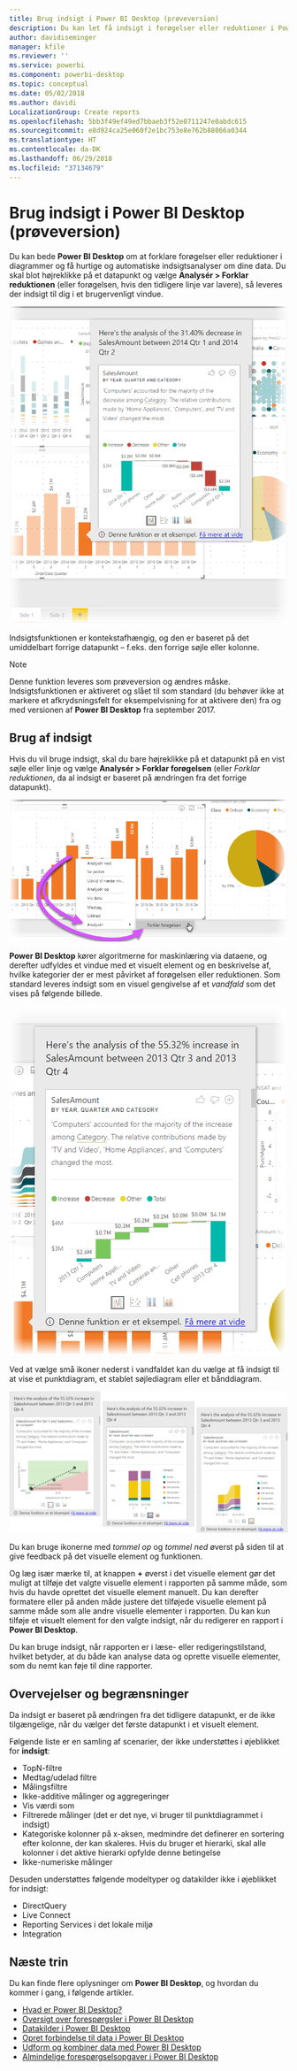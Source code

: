 ```yaml
---
title: Brug indsigt i Power BI Desktop (prøveversion)
description: Du kan let få indsigt i forøgelser eller reduktioner i Power BI Desktop
author: davidiseminger
manager: kfile
ms.reviewer: ''
ms.service: powerbi
ms.component: powerbi-desktop
ms.topic: conceptual
ms.date: 05/02/2018
ms.author: davidi
LocalizationGroup: Create reports
ms.openlocfilehash: 5bb3f49ef49ed7bbaeb3f52e0711247e0abdc615
ms.sourcegitcommit: e8d924ca25e060f2e1bc753e8e762b88066a0344
ms.translationtype: HT
ms.contentlocale: da-DK
ms.lasthandoff: 06/29/2018
ms.locfileid: "37134679"
---
```

# <a name="use-insights-in-power-bi-desktop-preview"></a>Brug indsigt i Power BI Desktop (prøveversion)
Du kan bede **Power BI Desktop** om at forklare forøgelser eller reduktioner i diagrammer og få hurtige og automatiske indsigtsanalyser om dine data. Du skal blot højreklikke på et datapunkt og vælge **Analysér > Forklar reduktionen** (eller forøgelsen, hvis den tidligere linje var lavere), så leveres der indsigt til dig i et brugervenligt vindue.

![](media/desktop-insights/insights_01.png)

Indsigtsfunktionen er kontekstafhængig, og den er baseret på det umiddelbart forrige datapunkt – f.eks. den forrige søjle eller kolonne.

> [!NOTE]
> Denne funktion leveres som prøveversion og ændres måske. Indsigtsfunktionen er aktiveret og slået til som standard (du behøver ikke at markere et afkrydsningsfelt for eksempelvisning for at aktivere den) fra og med versionen af **Power BI Desktop** fra september 2017.
> 
> 

## <a name="using-insights"></a>Brug af indsigt
Hvis du vil bruge indsigt, skal du bare højreklikke på et datapunkt på en vist søjle eller linje og vælge **Analysér > Forklar forøgelsen** (eller *Forklar reduktionen*, da al indsigt er baseret på ændringen fra det forrige datapunkt).

![](media/desktop-insights/insights_02.png)

**Power BI Desktop** kører algoritmerne for maskinlæring via dataene, og derefter udfyldes et vindue med et visuelt element og en beskrivelse af, hvilke kategorier der er mest påvirket af forøgelsen eller reduktionen. Som standard leveres indsigt som en visuel gengivelse af et *vandfald* som det vises på følgende billede.

![](media/desktop-insights/insights_03.png)

Ved at vælge små ikoner nederst i vandfaldet kan du vælge at få indsigt til at vise et punktdiagram, et stablet søjlediagram eller et bånddiagram.

![](media/desktop-insights/insights_04.png)

Du kan bruge ikonerne med *tommel op* og *tommel ned* øverst på siden til at give feedback på det visuelle element og funktionen.

Og læg især mærke til, at knappen **+** øverst i det visuelle element gør det muligt at tilføje det valgte visuelle element i rapporten på samme måde, som hvis du havde oprettet det visuelle element manuelt. Du kan derefter formatere eller på anden måde justere det tilføjede visuelle element på samme måde som alle andre visuelle elementer i rapporten. Du kan kun tilføje et visuelt element for den valgte indsigt, når du redigerer en rapport i **Power BI Desktop**.

Du kan bruge indsigt, når rapporten er i læse- eller redigeringstilstand, hvilket betyder, at du både kan analyse data og oprette visuelle elementer, som du nemt kan føje til dine rapporter.

## <a name="considerations-and-limitations"></a>Overvejelser og begrænsninger
Da indsigt er baseret på ændringen fra det tidligere datapunkt, er de ikke tilgængelige, når du vælger det første datapunkt i et visuelt element. 

Følgende liste er en samling af scenarier, der ikke understøttes i øjeblikket for **indsigt**:

* TopN-filtre
* Medtag/udelad filtre
* Målingsfiltre
* Ikke-additive målinger og aggregeringer
* Vis værdi som
* Filtrerede målinger (det er det nye, vi bruger til punktdiagrammet i indsigt)
* Kategoriske kolonner på x-aksen, medmindre det definerer en sortering efter kolonne, der kan skaleres. Hvis du bruger et hierarki, skal alle kolonner i det aktive hierarki opfylde denne betingelse
* Ikke-numeriske målinger

Desuden understøttes følgende modeltyper og datakilder ikke i øjeblikket for indsigt:

* DirectQuery
* Live Connect
* Reporting Services i det lokale miljø
* Integration

## <a name="next-steps"></a>Næste trin
Du kan finde flere oplysninger om **Power BI Desktop**, og hvordan du kommer i gang, i følgende artikler.

* [Hvad er Power BI Desktop?](desktop-what-is-desktop.md)
* [Oversigt over forespørgsler i Power BI Desktop](desktop-query-overview.md)
* [Datakilder i Power BI Desktop](desktop-data-sources.md)
* [Opret forbindelse til data i Power BI Desktop](desktop-connect-to-data.md)
* [Udform og kombiner data med Power BI Desktop](desktop-shape-and-combine-data.md)
* [Almindelige forespørgselsopgaver i Power BI Desktop](desktop-common-query-tasks.md)   

